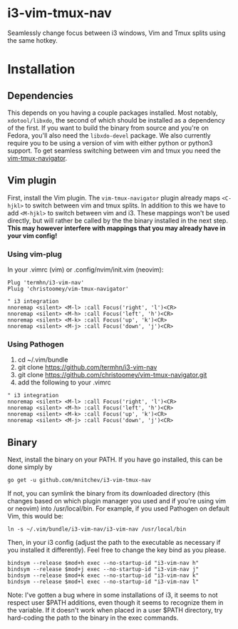 # i3-vim-tmux-nav
Seamlessly change focus between i3 windows, Vim and Tmux splits using the same hotkey.

# Installation

## Dependencies

This depends on you having a couple packages installed. Most notably, `xdotool/libxdo`, the second of which should be installed as a dependency of the first. If you want to build the binary from source and you're on Fedora, you'll also need the `libxdo-devel` package. We also currently require you to be using a version of vim with either python or python3 support.
To get seamless switching between vim and tmux you need the [vim-tmux-navigator](https://github.com/christoomey/vim-tmux-navigator).

## Vim plugin

First, install the Vim plugin. The `vim-tmux-navigator` plugin already maps `<C-hjkl>` to switch between vim and tmux splits. In addition to this we have to add `<M-hjkl>` to switch between vim and i3. These mappings won't be used directly, but will rather be called by the the binary installed in the next step. **This may however interfere with mappings that you may already have in your vim config!**

### Using vim-plug
In your .vimrc (vim) or .config/nvim/init.vim (neovim):

```vim
Plug 'termhn/i3-vim-nav'
Pluig 'christoomey/vim-tmux-navigator'

" i3 integration
nnoremap <silent> <M-l> :call Focus('right', 'l')<CR>
nnoremap <silent> <M-h> :call Focus('left', 'h')<CR>
nnoremap <silent> <M-k> :call Focus('up', 'k')<CR>
nnoremap <silent> <M-j> :call Focus('down', 'j')<CR>
```

### Using Pathogen
1. cd ~/.vim/bundle
1. git clone https://github.com/termhn/i3-vim-nav
1. git clone https://github.com/christoomey/vim-tmux-navigator.git
1. add the following to your .vimrc

```vim
" i3 integration
nnoremap <silent> <M-l> :call Focus('right', 'l')<CR>
nnoremap <silent> <M-h> :call Focus('left', 'h')<CR>
nnoremap <silent> <M-k> :call Focus('up', 'k')<CR>
nnoremap <silent> <M-j> :call Focus('down', 'j')<CR>
```

## Binary

Next, install the binary on your PATH. If you have go installed, this can be done simply by

```
go get -u github.com/mnitchev/i3-vim-tmux-nav
```
If not, you can symlink the binary from its downloaded directory (this changes based on which plugin manager you used and if you're using vim or neovim) into /usr/local/bin. For example, if you used Pathogen on default Vim, this would be:

```
ln -s ~/.vim/bundle/i3-vim-nav/i3-vim-nav /usr/local/bin
```

Then, in your i3 config (adjust the path to the executable as necessary if you installed it differently). Feel free to change the key bind as you please.

```
bindsym --release $mod+h exec --no-startup-id "i3-vim-nav h"
bindsym --release $mod+j exec --no-startup-id "i3-vim-nav j"
bindsym --release $mod+k exec --no-startup-id "i3-vim-nav k"
bindsym --release $mod+l exec --no-startup-id "i3-vim-nav l"
```

Note: I've gotten a bug where in some installations of i3, it seems to not respect user $PATH additions, even though it seems to recognize them in the variable. If it doesn't work when placed in a user $PATH directory, try hard-coding the path to the binary in the exec commands.
